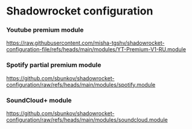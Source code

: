 # Shadowrocket configuration

### Youtube premium module

https://raw.githubusercontent.com/misha-tgshv/shadowrocket-configuration-file/refs/heads/main/modules/YT-Premium-V1-RU.module

### Spotify partial premium module

https://github.com/sbunkov/shadowrocket-configuration/raw/refs/heads/main/modules/spotify.module

### SoundCloud+ module

https://github.com/sbunkov/shadowrocket-configuration/raw/refs/heads/main/modules/soundcloud.module
